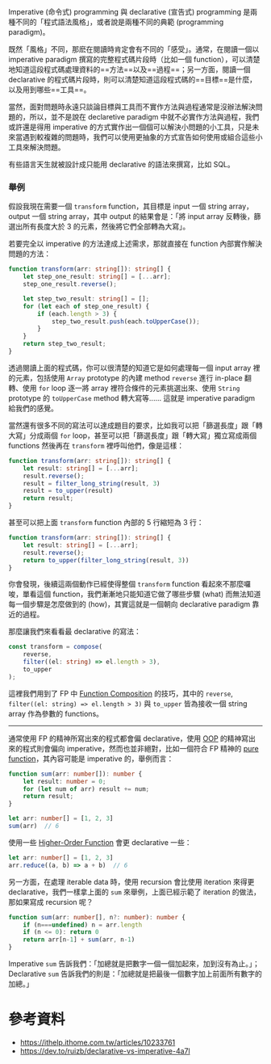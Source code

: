 Imperative (命令式) programming 與 declarative (宣告式) programming 是兩種不同的「程式語法風格」，或者說是兩種不同的典範 (programming paradigm)。

既然「風格」不同，那麽在閱讀時肯定會有不同的「感受」。通常，在閱讀一個以 imperative paradigm 撰寫的完整程式碼片段時（比如一個 function），可以清楚地知道這段程式碼處理資料的==方法==以及==過程==；另一方面，閱讀一個 declarative 的程式碼片段時，則可以清楚知道這段程式碼的==目標==是什麼，以及用到哪些==工具==。

當然，面對問題時永遠只談論目標與工具而不實作方法與過程通常是沒辦法解決問題的，所以，並不是說在 declaretive paradigm 中就不必實作方法與過程，我們或許還是得用 imperative 的方式實作出一個個可以解決小問題的小工具，只是未來當遇到較複雜的問題時，我們可以使用更抽象的方式宣告如何使用或組合這些小工具來解決問題。

有些語言天生就被設計成只能用 declarative 的語法來撰寫，比如 SQL。

### 舉例

假設我現在需要一個 `transform` function，其目標是 input 一個 string array，output 一個 string array，其中 output 的結果會是：「將 input array 反轉後，篩選出所有長度大於 3 的元素，然後將它們全部轉為大寫」。

若要完全以 imperative 的方法達成上述需求，那就直接在 function 內部實作解決問題的方法：

```TypeScript
function transform(arr: string[]): string[] {
    let step_one_result: string[] = [...arr];
    step_one_result.reverse();

    let step_two_result: string[] = [];
    for (let each of step_one_result) {
        if (each.length > 3) {
            step_two_result.push(each.toUpperCase());
        }
    }
    return step_two_result;
}
```

透過閱讀上面的程式碼，你可以很清楚的知道它是如何處理每一個 input array 裡的元素，包括使用 `Array` prototype 的內建 method `reverse` 進行 in-place 翻轉、使用 `for` loop 逐一將 array 裡符合條件的元素挑選出來、使用 `String` prototype 的 `toUpperCase` method 轉大寫等...... 這就是 imperative paradigm 給我們的感覺。

當然還有很多不同的寫法可以達成題目的要求，比如我可以把「篩選長度」跟「轉大寫」分成兩個 `for` loop，甚至可以把「篩選長度」跟「轉大寫」獨立寫成兩個 functions 然後再在 `transform` 裡呼叫他們，像是這樣：

```TypeScript
function transform(arr: string[]): string[] {
    let result: string[] = [...arr];
    result.reverse();
    result = filter_long_string(result, 3)
    result = to_upper(result)
    return result;
}
```

甚至可以把上面 `transform` function 內部的 5 行縮短為 3 行：

```TypeScript
function transform(arr: string[]): string[] {
    let result: string[] = [...arr];
    result.reverse();
    return to_upper(filter_long_string(result, 3))
}
```

你會發現，後續這兩個動作已經使得整個 `transform` function 看起來不那麼囉唆，單看這個 function，我們漸漸地只能知道它做了哪些步驟 (what) 而無法知道每一個步驟是怎麼做到的 (how)，其實這就是一個朝向 declarative paradigm 靠近的過程。

那麼讓我們來看看最 declarative 的寫法：

```TypeScript
const transform = compose(
    reverse,
    filter((el: string) => el.length > 3),
    to_upper
);
```

這裡我們用到了 FP 中 [Function Composition](</Programming Language/Function Composition.md>) 的技巧，其中的 `reverse`, `filter((el: string) => el.length > 3)` 與 `to_upper` 皆為接收一個 string array 作為參數的 functions。

---

通常使用 FP 的精神所寫出來的程式都會偏 declarative，使用 [OOP](</Programming Language/OOP 四本柱.md>) 的精神寫出來的程式則會偏向 imperative，然而也並非絕對，比如一個符合 FP 精神的 [pure function](</Programming Language/FP 核心準則.md#Pure Function>)，其內容可能是 imperative 的，舉例而言：

```TypeScript
function sum(arr: number[]): number {
    let result: number = 0;
    for (let num of arr) result += num;
    return result;
}

let arr: number[] = [1, 2, 3]
sum(arr)  // 6
```

使用一些 [Higher-Order Function](</Programming Language/Higher-Order Function.md>) 會更 declarative 一些：

```TypeScript
let arr: number[] = [1, 2, 3]
arr.reduce((a, b) => a + b)  // 6
```

另一方面，在處理 iterable data 時，使用 recursion 會比使用 iteration 來得更 declarative，我們一樣拿上面的 `sum` 來舉例，上面已經示範了 iteration 的做法，那如果寫成 recursion 呢？

```TypeScript
function sum(arr: number[], n?: number): number {
    if (n===undefined) n = arr.length
    if (n <= 0): return 0
    return arr[n-1] + sum(arr, n-1)
}
```

Imperative `sum` 告訴我們：「加總就是把數字一個一個加起來，加到沒有為止。」；Declarative `sum` 告訴我們的則是：「加總就是把最後一個數字加上前面所有數字的加總。」

# 參考資料

- <https://ithelp.ithome.com.tw/articles/10233761>
- <https://dev.to/ruizb/declarative-vs-imperative-4a7l>
